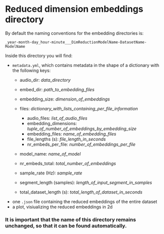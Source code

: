 # Reduced dimension embeddings directory 

By default the naming conventions for the embedding directories is:

`_year-month-day_hour-minute___DimReductionModelName-DatasetName-ModelName`

Inside this directory you will find:
- `metadata.yml`, which contains metadata in the shape of a dictionary with the following keys:
    - audio_dir: _data_directory_
    - embed_dir: _path_to_embedding_files_
    - embedding_size: _dimension_of_embeddings_
    - files: _dictionary_with_lists_containing_per_file_information_

        - audio_files: _list_of_audio_files_
        - embedding_dimensions: _tuple_of_number_of_embeddings_by_embedding_size_
        - embedding_files: _name_of_embedding_files_
        - file_lengths (s): _file_length_in_seconds_
        - nr_embeds_per_file: _number_of_embeddings_per_file_
    - model_name: _name_of_model_
    - nr_embeds_total: _total_number_of_embeddings_
    - sample_rate (Hz): _sample_rate_
    - segment_length (samples): _length_of_input_segment_in_samples_
    - total_dataset_length (s): _total_length_of_dataset_in_seconds_
- one `.json` file containing the reduced embeddings of the entire dataset
- a plot, visiualizing the reduced embeddings in 2d

### It is important that the name of this directory remains unchanged, so that it can be found automatically. 
